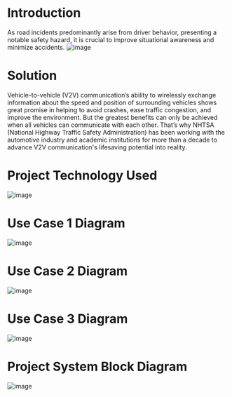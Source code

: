 # Introduction 
As road incidents predominantly arise from driver behavior, presenting a notable safety hazard, it is crucial to improve situational awareness and minimize accidents.
![image](https://github.com/AhmedAbdElmotelbAli/GP_24_V2V_/assets/104862736/39a423cf-a27b-4db9-ac07-022ced294196)
# Solution
Vehicle-to-vehicle (V2V) communication’s ability to wirelessly exchange information about the speed and position of surrounding vehicles shows great promise in helping to avoid crashes, ease traffic congestion, and improve the environment. But the greatest benefits can only be achieved when all vehicles can communicate with each other. That’s why NHTSA (National Highway Traffic Safety Administration) has been working with the automotive industry and academic institutions for more than a decade to advance V2V communication's lifesaving potential into reality.
# Project Technology Used
![image](https://github.com/AhmedAbdElmotelbAli/GP_24_V2V_/assets/104862736/18be1dbd-76d4-4a2d-9087-edf9903932ca)
# Use Case 1 Diagram
![image](https://github.com/AhmedAbdElmotelbAli/GP_24_V2V_/assets/104862736/1ca16325-4e6d-45c9-98c8-6d51c23f79f2)
# Use Case 2 Diagram
![image](https://github.com/AhmedAbdElmotelbAli/GP_24_V2V_/assets/104862736/2d93b08b-d934-4966-bbc0-bf7ddacdeac6)
# Use Case 3 Diagram
![image](https://github.com/AhmedAbdElmotelbAli/GP_24_V2V_/assets/104862736/65da4024-c0dd-4f51-b0a9-287ba32ce342)
# Project System Block Diagram
![image](https://github.com/AhmedAbdElmotelbAli/GP_24_V2V_/assets/104862736/976813ba-bf1c-4921-9faf-6d3fa5d9e14c)







